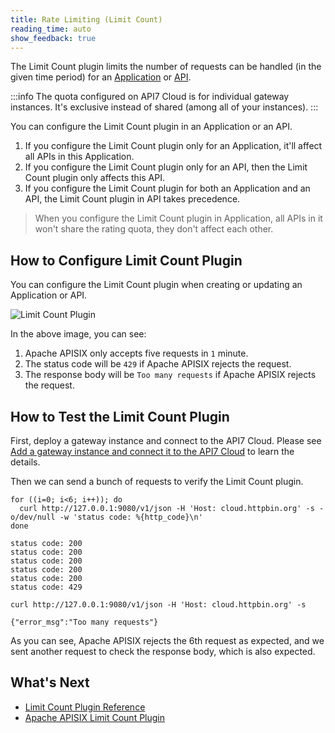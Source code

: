 ```yaml
---
title: Rate Limiting (Limit Count)
reading_time: auto
show_feedback: true
---
```


The Limit Count plugin limits the number of requests can be handled (in the given time period)
for an [Application](../../concepts/application.md) or [API](../../concepts/api.md).

:::info
The quota configured on API7 Cloud is for individual gateway instances.
It's exclusive instead of shared (among all of your instances).
:::

You can configure the Limit Count plugin in an Application or an API.

1. If you configure the Limit Count plugin only for an Application, it'll affect all APIs in this Application.
2. If you configure the Limit Count plugin only for an API, then the Limit Count plugin only affects this API.
3. If you configure the Limit Count plugin for both an Application and an API, the Limit Count plugin in API takes precedence.

> When you configure the Limit Count plugin in Application, all APIs in it won't share the rating quota,
they don't affect each other.

How to Configure Limit Count Plugin
-------------------------------------

You can configure the Limit Count plugin when creating or updating an Application or API.

![Limit Count Plugin](https://static.apiseven.com/2023/01/03/63b3dec96c55d.png)

In the above image, you can see:

1. Apache APISIX only accepts five requests in `1` minute.
2. The status code will be `429` if Apache APISIX rejects the request.
2. The response body will be `Too many requests` if Apache APISIX rejects the request.

How to Test the Limit Count Plugin
------------------------------------

First, deploy a gateway instance and connect to the API7 Cloud.
Please see [Add a gateway instance and connect it to the API7 Cloud](../../getting-started/add-gateway-instance.md) to learn the details.

Then we can send a bunch of requests to verify the Limit Count plugin.

```shell
for ((i=0; i<6; i++)); do
  curl http://127.0.0.1:9080/v1/json -H 'Host: cloud.httpbin.org' -s -o/dev/null -w 'status code: %{http_code}\n'
done
```

```shell
status code: 200
status code: 200
status code: 200
status code: 200
status code: 200
status code: 429
```

```shell
curl http://127.0.0.1:9080/v1/json -H 'Host: cloud.httpbin.org' -s
```

```shell
{"error_msg":"Too many requests"}
```

As you can see, Apache APISIX rejects the 6th request as expected,
and we sent another request to check the response body, which
is also expected.

What's Next
------------

* [Limit Count Plugin Reference](../../references/plugins/traffic-management/limit-count.md)
* [Apache APISIX Limit Count Plugin](https://apisix.apache.org/docs/apisix/next/plugins/limit-count)
